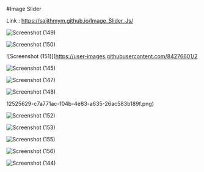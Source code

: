 ﻿#Image Slider
 
 Link : https://sajithmym.github.io/Image_Slider_Js/

![Screenshot (149)](https://user-images.githubusercontent.com/84276601/212525623-2a86c97c-a944-4d68-afd3-02877a243ee9.png)

![Screenshot (150)](https://user-images.githubusercontent.com/84276601/212525627-aa03611e-be08-4a01-8f70-ca44a7aa4451.png)

![Screenshot (151)](https://user-images.githubusercontent.com/84276601/2

![Screenshot (145)](https://user-images.githubusercontent.com/84276601/212525663-9b7c2736-d34f-4641-bb2e-dd8993f85398.png)

![Screenshot (147)](https://user-images.githubusercontent.com/84276601/212525664-1af0f9b1-909b-47e0-9f77-e561d3946468.png)

![Screenshot (148)](https://user-images.githubusercontent.com/84276601/212525666-010bfd77-e191-44bf-bbe0-8ab8551a2f2b.png)

12525629-c7a771ac-f04b-4e83-a635-26ac583b189f.png)

![Screenshot (152)](https://user-images.githubusercontent.com/84276601/212525631-6213b317-3cbb-4827-86a9-36029e5b5241.png)

![Screenshot (153)](https://user-images.githubusercontent.com/84276601/212525634-6341d09d-66ad-4074-b500-7f479c2ee49d.png)

![Screenshot (155)](https://user-images.githubusercontent.com/84276601/212525636-fe9e4993-d03d-4c0c-b0bd-f8bbd288ae1e.png)

![Screenshot (156)](https://user-images.githubusercontent.com/84276601/212525639-e09b094e-0507-43de-8adf-f947fd157686.png)

![Screenshot (144)](https://user-images.githubusercontent.com/84276601/212525655-8412edc6-c543-4dfd-af5d-113991be9db0.png)
